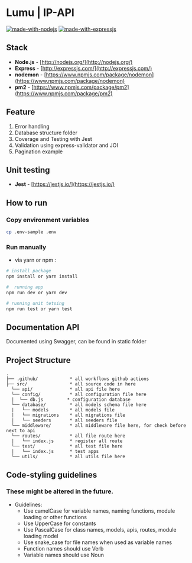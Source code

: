 # Lumu | IP-API
[![made-with-nodejs](https://img.shields.io/badge/Made%20with-Node.JS-1f425f.svg)](https://nodejs.org)
[![made-with-expressjs](https://img.shields.io/badge/Made%20with-Express.JS-1f425f.svg)](https://expressjs.com/)


## Stack
- **Node.js** - [http://nodejs.org/](http://nodejs.org/)
- **Express** - [http://expressjs.com/](http://expressjs.com/)
- **nodemon** - [https://www.npmjs.com/package/nodemon](https://www.npmjs.com/package/nodemon)
- **pm2** - [https://www.npmjs.com/package/pm2](https://www.npmjs.com/package/pm2)

## Feature
1. Error handling
1. Database structure folder
1. Coverage and Testing with Jest
1. Validation using express-validator and JOI
1. Pagination example
<!--1. custom message api response-->
<!--1. eslint airbnb base-->

## Unit testing
- **Jest** - [https://jestjs.io/](https://jestjs.io/)

## How to run

### Copy environment variables

```sh
cp .env-sample .env
```

### Run manually

* via yarn or npm :

```sh
# install package
npm install or yarn install

#  running app
npm run dev or yarn dev

# running unit tetsing
npm run test or yarn test
```

## Documentation API 
Documented using Swagger, can be found in static folder

## Project Structure
```
.
├── .github/            * all workflows github actions
├── src/                * all source code in here
  └── api/              * all api file here
  └── config/           * all configuration file here
  |  └── db.js         * configuration database
  └── database/         * all models schema file here
  |   └── models        * all models file
  |   └── migrations    * all migrations file
  |   └── seeders       * all seeders file
  └── middleware/       * all middleware file here, for check before next to api
  └── routes/           * all file route here
  |   └── index.js      * register all route
  └── test/             * all test file here
  |   └── index.js      * test apps
  └── utils/            * all utils file here
```

## Code-styling guidelines
### These might be altered in the future.
* Guidelines:
  * Use camelCase for variable names, naming functions, module loading or other functions
  * Use UpperCase for constants
  * Use PascalCase for class names, models, apis, routes, module loading model
  * Use snake_case for file names when used as variable names
  * Function names should use Verb
  * Variable names should use Noun